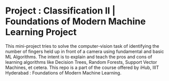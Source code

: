 # Project : Classification II | Foundations of Modern Machine Learning Project

This mini-project tries to solve the computer-vision task of identifying the 
number of fingers held up in front of a camera using fundamental and basic ML
Algorithms. The intent is to explain and teach the pros and cons of learning 
algorithms like Decision Trees, Random Forests, Support Vector Machines, et 
cetera. This repo is a part of the course offered by iHub, IIIT Hyderabad : 
Foundations of Modern Machine Learning.
